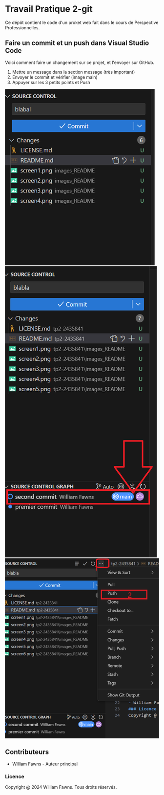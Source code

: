 # Travail Pratique 2-git
Ce dépôt contient le code d'un proket web fait dans le cours de Perspective Professionnelles.
## Faire un commit et un push dans Visual Studio Code
Voici comment faire un changement sur ce projet, et l'envoyer sur GitHub.
1. Mettre un message dans la section message (très important)
2. Envoyer le commit et vérifier (image main)
3. Appuyer sur les 3 petits points et Push 

![Screen1](images_README/screen5.png)
![Screen2](images_README/screen6.png)
![Screen3](images_README/screen7.png)

## Contributeurs
- William Fawns - Auteur principal 
### Licence
Copyright @ 2024 William Fawns. Tous droits réservés.
